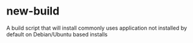 # new-build
 A build script that will install commonly uses application not installed by default on Debian/Ubuntu based installs
